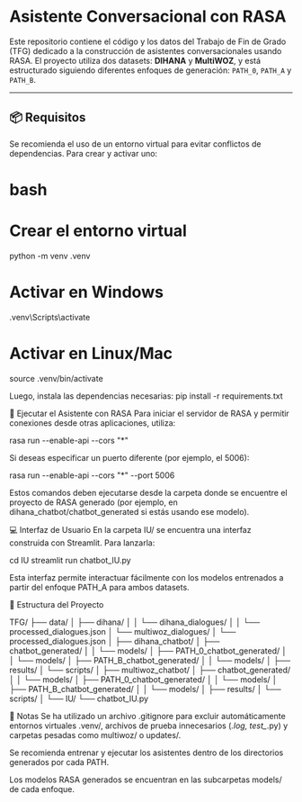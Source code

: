 # Asistente Conversacional con RASA

Este repositorio contiene el código y los datos del Trabajo de Fin de Grado (TFG) dedicado a la construcción de asistentes conversacionales usando RASA. El proyecto utiliza dos datasets: **DIHANA** y **MultiWOZ**, y está estructurado siguiendo diferentes enfoques de generación: `PATH_0`, `PATH_A` y `PATH_B`.

---

## 📦 Requisitos

Se recomienda el uso de un entorno virtual para evitar conflictos de dependencias. Para crear y activar uno:

# bash
# Crear el entorno virtual
python -m venv .venv

# Activar en Windows
.venv\Scripts\activate

# Activar en Linux/Mac
source .venv/bin/activate

Luego, instala las dependencias necesarias:
pip install -r requirements.txt



🧠 Ejecutar el Asistente con RASA
Para iniciar el servidor de RASA y permitir conexiones desde otras aplicaciones, utiliza:

rasa run --enable-api --cors "*"

Si deseas especificar un puerto diferente (por ejemplo, el 5006):

rasa run --enable-api --cors "*" --port 5006

Estos comandos deben ejecutarse desde la carpeta donde se encuentre el proyecto de RASA generado (por ejemplo, en dihana_chatbot/chatbot_generated si estás usando ese modelo).



💻 Interfaz de Usuario
En la carpeta IU/ se encuentra una interfaz construida con Streamlit. Para lanzarla:

cd IU
streamlit run chatbot_IU.py

Esta interfaz permite interactuar fácilmente con los modelos entrenados a partir del enfoque PATH_A para ambos datasets.



📁 Estructura del Proyecto

TFG/
├── data/
│   ├── dihana/
│   │   └── dihana_dialogues/
│   │       └── processed_dialogues.json
│   └── multiwoz_dialogues/
│       └── processed_dialogues.json
│
├── dihana_chatbot/
│   ├── chatbot_generated/
│   │   └── models/
│   ├── PATH_0_chatbot_generated/
│   │   └── models/
│   ├── PATH_B_chatbot_generated/
│   │   └── models/
│   ├── results/
│   └── scripts/
│
├── multiwoz_chatbot/
│   ├── chatbot_generated/
│   │   └── models/
│   ├── PATH_0_chatbot_generated/
│   │   └── models/
│   ├── PATH_B_chatbot_generated/
│   │   └── models/
│   ├── results/
│   └── scripts/
│
└── IU/
    └── chatbot_IU.py



📝 Notas
Se ha utilizado un archivo .gitignore para excluir automáticamente entornos virtuales .venv/, archivos de prueba innecesarios (*.log, test_*.py) y carpetas pesadas como multiwoz/ o updates/.

Se recomienda entrenar y ejecutar los asistentes dentro de los directorios generados por cada PATH.

Los modelos RASA generados se encuentran en las subcarpetas models/ de cada enfoque.
